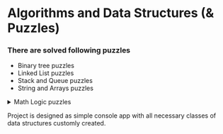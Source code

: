 # Algorithms and Data Structures (& Puzzles)

### There are solved following puzzles 
* Binary tree puzzles
* Linked List puzzles
* Stack and Queue puzzles
* String and Arrays puzzles

<details>
  <summary>Math Logic puzzles</summary>

* ######Substraction. Implementing math operation of substraction using basic operations of incrementing number varaible and storing value in memory.

* ######Multiplication. Implementing math operation of multiplication using basic operations of incrementing number varaible and storing value in memory.

* ######Division. Implementing math operation of division using basic operations of incrementing number varaible and storing value in memory and implemented before operation of multiplication.

</details>

Project is designed as simple console app with all necessary classes of data structures customly created.
